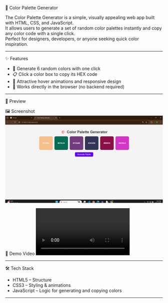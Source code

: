  🎨 Color Palette Generator

The Color Palette Generator is a simple, visually appealing web app built with HTML, CSS, and JavaScript.  
It allows users to generate a set of random color palettes instantly and copy any color code with a single click.  
Perfect for designers, developers, or anyone seeking quick color inspiration. 

---

 ✨ Features
- 🔄 Generate 6 random colors with one click  
- 📋 Click a color box to copy its HEX code 
- 🎨 Attractive hover animations and responsive design
- 🚀 Works directly in the browser (no backend required)

---
 📸 Preview

 🖼️ Screenshot
![App Screenshot](outputimage.png)

🎥 Demo Video
![Demo Video](demo.mp4)

---


 🛠 Tech Stack
- HTML5 – Structure  
- CSS3 – Styling & animations  
- JavaScript  – Logic for generating and copying colors  

---


